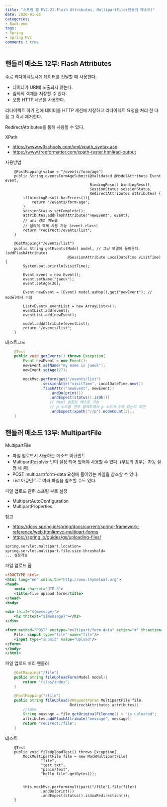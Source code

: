 ```yaml
---  
title: "스프링 웹 MVC-22.Flash Attributes, MultipartFile(핸들러 메소드)"
date: 2020-01-05
categories: 
- Back-end
tags:
- Spring 
- Spring MVC
comments : true
---
```


## 핸들러 메소드 12부: Flash Attributes
주로 리다이렉트시에 데이터를 전달할 때 사용한다.
- 데이터가 URI에 노출되지 않는다.
- 임의의 객체를 저장할 수 있다.
- 보통 HTTP 세션을 사용한다.

리다이렉트 하기 전에 데이터를 HTTP 세션에 저장하고 리다이렉트 요청을 처리 한 다음 그 즉시 제거한다.

RedirectAttributes를 통해 사용할 수 있다.

XPath
- https://www.w3schools.com/xml/xpath_syntax.asp
- https://www.freeformatter.com/xpath-tester.html#ad-output


사용방법
~~~
    @PostMapping(value = "/events/form/age")
    public String eventsFormAgeSubmit(@Validated @ModelAttribute Event event,
                                      BindingResult bindingResult,
                                      SessionStatus sessionStatus,
                                      RedirectAttributes attributes) {
        if(bindingResult.hasErrors()){
            return "/events/form-age";
        }
        sessionStatus.setComplete();
        attributes.addFlashAttribute("newEvent", event);
        // uri 경로 미노출
        // 임의의 객체 사용 가능 (event.class)
        return "redirect:/events/list";
    }

    @GetMapping("/events/list")
    public String getEvents(Model model, // 그냥 모델에 들어온다. (addFlashAttribute)
                            @SessionAttribute LocalDateTime visitTime){
        System.out.println(visitTime);

        Event event = new Event();
        event.setName("jaeuk");
        event.setAge(30);

        Event newEvent = (Event) model.asMap().get("newEvent"); // model에서 꺼냄

        List<Event> eventList = new ArrayList<>();
        eventList.add(event);
        eventList.add(newEvent);

        model.addAttribute(eventList);
        return "/events/list";
    }
~~~


테스트코드
~~~java
    @Test
    public void getEvents() throws Exception{
        Event newEvent = new Event();
        newEvent.setName("my name is jaeuk");
        newEvent.setAge(27);

        mockMvc.perform(get("/events/list")
                .sessionAttr("visitTime", LocalDateTime.now())
                .flashAttr("newEvent", newEvent))
                    .andDo(print())
                    .andExpect(status().isOk())
                    // html 본문도 테스트 가능
                    // p 노드를 전부 셀렉트해서 p 노드가 2개 있는지 확인
                    .andExpect(xpath("//p").nodeCount(2));
    }
~~~    



## 핸들러 메소드 13부: MultipartFile

MultipartFile
- 파일 업로드시 사용하는 메소드 아규먼트
- MultipartResolver 빈이 설정 되어 있어야 사용할 수 있다. (부트의 경우는 자동 설정 해 줌)
- POST multipart/form-data 요청에 들어있는 파일을 참조할 수 있다.
- List<MultipartFile> 아큐먼트로 여러 파일을 참조할 수도 있다.


파일 업로드 관련 스프링 부트 설정
- MultipartAutoConfiguration
- MultipartProperties


참고
- https://docs.spring.io/spring/docs/current/spring-framework-reference/web.html#mvc-multipart-forms
- https://spring.io/guides/gs/uploading-files/



~~~xml
spring.servlet.multipart.location=
spring.servlet.multipart.file-size-threshold=
... 설정가능
~~~ 


파일 업로드 폼
~~~xml
<!DOCTYPE html>
<html lang="en" xmlns:th="http://www.thymeleaf.org">
<head>
    <meta charset="UTF-8">
    <title>file upload form</title>
</head>
<body>

<div th:if="${message}">
    <h2 th:text="${message}"></h2>
</div>

<form method="POST" enctype="multipart/form-data" action="#" th:action="@{/file}">
    File: <input type="file" name="file"/>
    <input type="submit" value="Upload"/>
</form>
</body>
</html>
~~~

파일 업로드 처리 핸들러
~~~java
    @GetMapping("/file")
    public String fileUploadForm(Model model){
        return "files/index";
    }

    @PostMapping("/file")
    public String fileUpload(@RequestParam MultipartFile file,
                             RedirectAttributes attributes){
        //save
        String message = file.getOriginalFilename() + "is uploaded";
        attributes.addFlashAttribute("message", message);
        return "redirect:/file";
    }
~~~

테스트
~~~
    @Test
    public void fileUploadTest() throws Exception{
        MockMultipartFile file = new MockMultipartFile(
                "file",
                "test.txt",
                "plain/text",
                "hello file".getBytes());


        this.mockMvc.perform(multipart("/file").file(file))
                .andDo(print())
                .andExpect(status().is3xxRedirection());
    }
~~~

